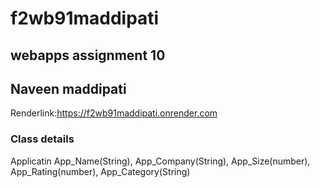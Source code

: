 # f2wb91maddipati
## webapps assignment 10
## Naveen maddipati

Renderlink:https://f2wb91maddipati.onrender.com


### Class details

Applicatin
App_Name(String), App_Company(String), App_Size(number), App_Rating(number), App_Category(String)

